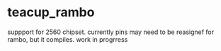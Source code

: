 teacup_rambo
============

suppport for 2560 chipset. currently pins may need to be reasignef for rambo, but it compiles. work in progrress
